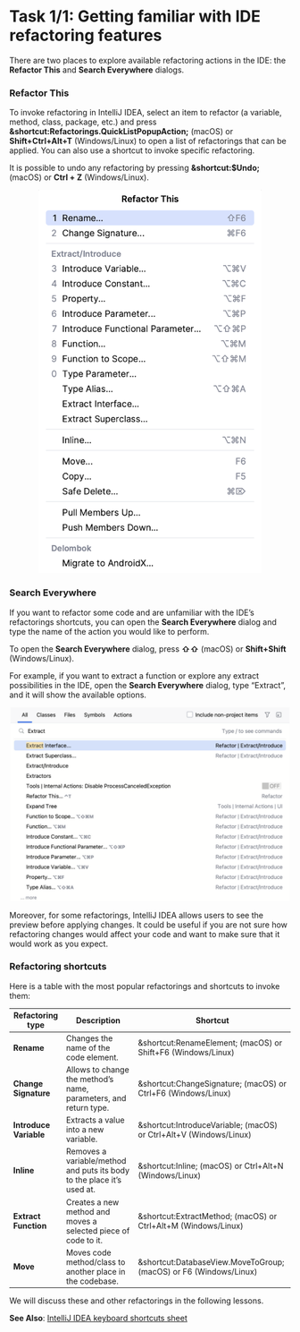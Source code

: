 # Task 1/1: Getting familiar with IDE refactoring features

There are two places to explore available refactoring actions in the IDE: the **Refactor This** and **Search Everywhere**
dialogs.

### Refactor This
To invoke refactoring in IntelliJ IDEA, select an item to refactor (a variable, method, class, package, etc.)
and press **&shortcut:Refactorings.QuickListPopupAction;** (macOS) or **Shift+Ctrl+Alt+T** (Windows/Linux) to open a
list of
refactorings that can be applied.
You can also use a shortcut to invoke specific refactoring.

It is possible to undo any refactoring by pressing **&shortcut:$Undo;** (macOS) or **Ctrl + Z** (Windows/Linux).

<p align="center">
    <img src="../../../util/src/main/resources/images/RefactoringAndItsPurpose/GettingFamiliarWithIDERefactoringFeatures/refactor_this.png" alt="Refactor This" width="400"/>
</p>

### Search Everywhere
If you want to refactor some code and are unfamiliar with the IDE’s refactorings shortcuts, you can open the **Search
Everywhere** dialog and type the name of the action you would like to perform.

To open the **Search Everywhere** dialog, press **⇧⇧** (macOS) or **Shift+Shift** (Windows/Linux).

For example, if you want to extract a function or explore any extract possibilities in the IDE,
open the **Search Everywhere** dialog, type “Extract”, and it will show the available options.
<p align="center">
    <img src="../../../util/src/main/resources/images/RefactoringAndItsPurpose/GettingFamiliarWithIDERefactoringFeatures/search_everywhere.png" alt="Search Everywhere" width="500"/>
</p>

Moreover, for some refactorings, IntelliJ IDEA allows users to see the preview before applying changes.
It could be useful if you are not sure how refactoring changes would affect your code and want to make sure that it
would work as you expect.

### Refactoring shortcuts
Here is a table with the most popular refactorings and shortcuts to invoke them:

| Refactoring type       | Description                                                           | Shortcut                                                            |
|------------------------|-----------------------------------------------------------------------|---------------------------------------------------------------------|
| **Rename**             | Changes the name of the code element.                                 | &shortcut:RenameElement; (macOS) or Shift+F6 (Windows/Linux)        |
| **Change Signature**   | Allows to change the method’s name, parameters, and return type.      | &shortcut:ChangeSignature; (macOS) or Ctrl+F6 (Windows/Linux)       |
| **Introduce Variable** | Extracts a value into a new variable.                                 | &shortcut:IntroduceVariable; (macOS) or Ctrl+Alt+V  (Windows/Linux) |
| **Inline**             | Removes a variable/method and puts its body to the place it’s used at.| &shortcut:Inline; (macOS) or Ctrl+Alt+N (Windows/Linux)             |
| **Extract Function**   | Creates a new method and moves a selected piece of code to it.        | &shortcut:ExtractMethod; (macOS) or Ctrl+Alt+M (Windows/Linux)      |
| **Move**               | Moves code method/class to another place in the codebase.             | &shortcut:DatabaseView.MoveToGroup; (macOS) or F6 (Windows/Linux)   |

We will discuss these and other refactorings in the following lessons.

**See Also**: [IntelliJ IDEA keyboard shortcuts sheet](https://resources.jetbrains.com/storage/products/intellij-idea/docs/IntelliJIDEA_ReferenceCard.pdf)
